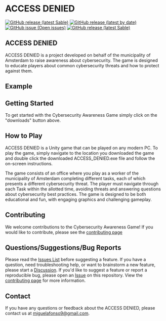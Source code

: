 # ACCESS DENIED
[![GitHub release (latest Sable)](https://badgen.net/github/release/T3rabyte/Examen/stable)](https://github.com/T3rabyte/Examen/releases/tag/stable) 
[![GitHub release (latest by date)](https://badgen.net/github/release/T3rabyte/Examen)](https://github.com/T3rabyte/Examen/releases/latest)
[![GitHub issue (Open issues)](https://badgen.net/github/open-issues/T3rabyte/Examen/)](https://github.com/T3rabyte/Examen/issues)
[![GitHub release (latest Sable)](https://badgen.net/github/assets-dl/T3rabyte/Examen/stable)](https://github.com/T3rabyte/Examen/releases/tag/stable)


## ACCESS DENIED
ACCESS DENIED is a project developed on behalf of the municipality of Amsterdam to raise awareness about cybersecurity. The game is designed to educate players about common cybersecurity threats and how to protect against them.

## Example

## Getting Started
To get started with the Cybersecurity Awareness Game simply click on the "downloads" button above.

## How to Play
ACCESS DENIED is a Unity game that can be played on any modern PC. To play the game, simply navigate to the location you downloaded the game and double click the downloaded ACCESS_DENIED.exe file and follow the on-screen instructions.

The game consists of an office where you play as a worker of the municipality of Amsterdam completing different tasks, each of which presents a different cybersecurity threat. The player must navigate through each Task within the allotted time, avoiding threats and answering questions about cybersecurity best practices. The game is designed to be both educational and fun, with engaging graphics and challenging gameplay.

## Contributing
We welcome contributions to the Cybersecurity Awareness Game! If you would like to contribute, please see the [contributing page](https://github.com/T3rabyte/Examen/blob/main/CONTRIBUTING.md)

## Questions/Suggestions/Bug Reports
Please read the [Issues List](https://github.com/T3rabyte/Examen/issues) before suggesting a feature. If you have a question, need troubleshooting help, or want to brainstorm a new feature, please start a [Discussion](https://github.com/T3rabyte/Examen/discussions). If you'd like to suggest a feature or report a reproducible bug, please open an [Issue](https://github.com/T3rabyte/Examen/issues/new) on this repository. View the [contributing page](https://github.com/T3rabyte/Examen/blob/main/CONTRIBUTING.md) for more information.

## Contact
If you have any questions or feedback about the ACCESS DENIED, please contact us at miguelafonso9@gmail.com.
